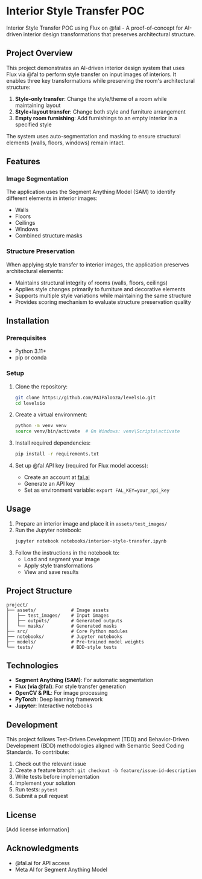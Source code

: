 # Interior Style Transfer POC

Interior Style Transfer POC using Flux on @fal - A proof-of-concept for AI-driven interior design transformations that preserves architectural structure.

## Project Overview

This project demonstrates an AI-driven interior design system that uses Flux via @fal to perform style transfer on input images of interiors. It enables three key transformations while preserving the room's architectural structure:

1. **Style-only transfer**: Change the style/theme of a room while maintaining layout
2. **Style+layout transfer**: Change both style and furniture arrangement
3. **Empty room furnishing**: Add furnishings to an empty interior in a specified style

The system uses auto-segmentation and masking to ensure structural elements (walls, floors, windows) remain intact.

## Features

### Image Segmentation
The application uses the Segment Anything Model (SAM) to identify different elements in interior images:
- Walls
- Floors
- Ceilings
- Windows
- Combined structure masks

### Structure Preservation
When applying style transfer to interior images, the application preserves architectural elements:
- Maintains structural integrity of rooms (walls, floors, ceilings)
- Applies style changes primarily to furniture and decorative elements
- Supports multiple style variations while maintaining the same structure
- Provides scoring mechanism to evaluate structure preservation quality

## Installation

### Prerequisites
- Python 3.11+
- pip or conda

### Setup
1. Clone the repository:
   ```bash
   git clone https://github.com/PAIPalooza/levelsio.git
   cd levelsio
   ```

2. Create a virtual environment:
   ```bash
   python -m venv venv
   source venv/bin/activate  # On Windows: venv\Scripts\activate
   ```

3. Install required dependencies:
   ```bash
   pip install -r requirements.txt
   ```

4. Set up @fal API key (required for Flux model access):
   - Create an account at [fal.ai](https://fal.ai)
   - Generate an API key
   - Set as environment variable: `export FAL_KEY=your_api_key`

## Usage

1. Prepare an interior image and place it in `assets/test_images/`
2. Run the Jupyter notebook:
   ```bash
   jupyter notebook notebooks/interior-style-transfer.ipynb
   ```
3. Follow the instructions in the notebook to:
   - Load and segment your image
   - Apply style transformations
   - View and save results

## Project Structure

```
project/
├── assets/             # Image assets
│   ├── test_images/    # Input images
│   ├── outputs/        # Generated outputs
│   └── masks/          # Generated masks
├── src/                # Core Python modules
├── notebooks/          # Jupyter notebooks
├── models/             # Pre-trained model weights
└── tests/              # BDD-style tests
```

## Technologies

- **Segment Anything (SAM)**: For automatic segmentation
- **Flux (via @fal)**: For style transfer generation
- **OpenCV & PIL**: For image processing
- **PyTorch**: Deep learning framework
- **Jupyter**: Interactive notebooks

## Development

This project follows Test-Driven Development (TDD) and Behavior-Driven Development (BDD) methodologies aligned with Semantic Seed Coding Standards. To contribute:

1. Check out the relevant issue
2. Create a feature branch: `git checkout -b feature/issue-id-description`
3. Write tests before implementation
4. Implement your solution
5. Run tests: `pytest`
6. Submit a pull request

## License

[Add license information]

## Acknowledgments

- @fal.ai for API access
- Meta AI for Segment Anything Model
